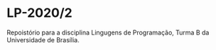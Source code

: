 # LP-2020/2

Repoistório para a disciplina Lingugens de Programação, Turma B da Universidade de Brasília.


